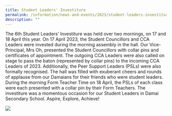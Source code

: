 ```yaml
---
title: Student Leaders' Investiture
permalink: /information/news-and-events/2023/student-leaders-investiture/
description: ""
---
```

<p>The 6th Student Leaders’ Investiture was held over two mornings, on 17 and 18 April this year. On 17 April 2023, the Student Councillors and CCA Leaders were invested during the morning assembly in the hall. Our Vice-Principal, Mrs Oh, presented the Student Councillors with collar pins and certificates of appointment. The outgoing CCA Leaders were also called on stage to pass the baton (represented by collar pins) to the incoming CCA Leaders of 2023. Additionally, the Peer Support Leaders (PSLs) were also formally recognised. The hall was filled with exuberant cheers and rounds of applause from our Damaians for their friends who were student leaders. During the morning Form Teacher Time on 18 April, the PSLs of each class were each presented with a collar pin by their Form Teachers. The investiture was a momentous occasion for our Student Leaders in Damai Secondary School. Aspire, Explore, Achieve! </p>

<img src="/images/Events/2023/Investiture/investiture collage.png">